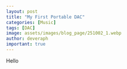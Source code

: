 ```yaml
---
layout: post
title: "My First Portable DAC"
categories: [Music]
tags: [DAC]
image: assets/images/blog_page/251002_1.webp
author: deveraph
important: true
---
```


Hello
